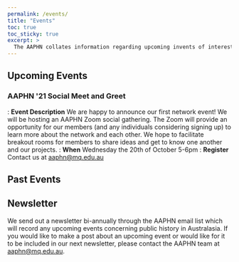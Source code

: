 ```yaml
---
permalink: /events/
title: "Events"
toc: true
toc_sticky: true
excerpt: >
  The AAPHN collates information regarding upcoming invents of interest to public history enthusiasts and practitioners and also sends out a bi-annual Newsletter summarising the year and looking forward to the future.
---
```

## Upcoming Events
### AAPHN '21 Social Meet and Greet

: **Event Description** We are happy to announce our first network event! We will be hosting an AAPHN Zoom social gathering. The Zoom will provide an opportunity for our members (and any individuals considering signing up) to learn more about the network and each other. We hope to facilitate breakout rooms for members to share ideas and get to know one another and our projects.
: **When** Wednesday the 20th of October 5-6pm
: **Register** Contact us at <aaphn@mq.edu.au>

## Past Events

## Newsletter
We send out a newsletter bi-annually through the AAPHN email list which will record any upcoming events concerning public history in Australasia. If you would like to make a post about an upcoming event or would like for it to be included in our next newsletter, please contact the AAPHN team at <aaphn@mq.edu.au>.
